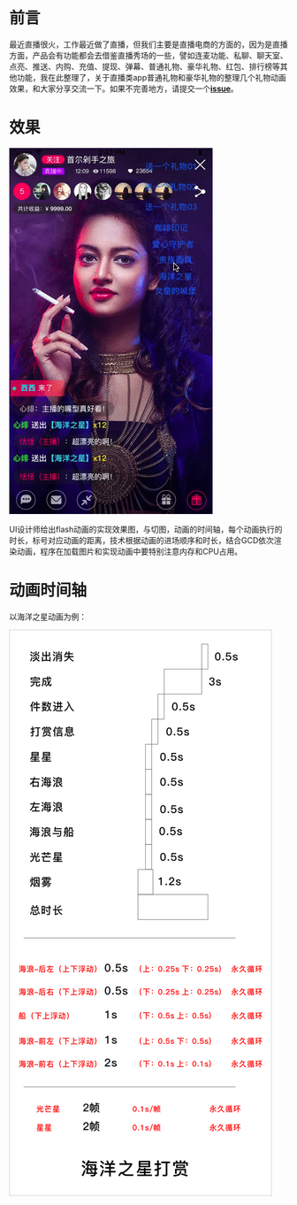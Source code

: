 # 前言

最近直播很火，工作最近做了直播，但我们主要是直播电商的方面的，因为是直播方面，产品会有功能都会去借鉴直播秀场的一些，譬如连麦功能、私聊、聊天室、点亮、推送、内购、充值、提现、弹幕、普通礼物、豪华礼物、红包、排行榜等其他功能，我在此整理了，关于直播类app普通礼物和豪华礼物的整理几个礼物动画效果，和大家分享交流一下。如果不完善地方，请提交一个[**issue**](https://github.com/kingly09/KYLiveGiftAnimation/issues/new)。

# 效果

![](https://raw.githubusercontent.com/kingly09/KYLiveGiftAnimation/master/anim.gif)

UI设计师给出flash动画的实现效果图，与切图，动画的时间轴，每个动画执行的时长，标号对应动画的距离，技术根据动画的进场顺序和时长，结合GCD依次渲染动画，程序在加载图片和实现动画中要特别注意内存和CPU占用。

# 动画时间轴


以海洋之星动画为例：

![](https://raw.githubusercontent.com/kingly09/KYLiveGiftAnimation/master/海洋之星打赏.jpg)

